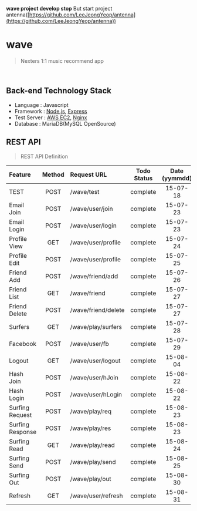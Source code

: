 **wave project develop stop** But start project antenna([https://github.com/LeeJeongYeop/antenna](https://github.com/LeeJeongYeop/antenna))
# wave
> Nexters 1:1 music recommend app

&nbsp;

## Back-end Technology Stack
  
- Language : Javascript
- Framework : [Node.js](https://nodejs.org/), [Express](http://expressjs.com/)
- Test Server : [AWS EC2](http://aws.amazon.com/ko/ec2/), [Nginx](http://nginx.org/) 
- Database : MariaDB(MySQL OpenSource)

## REST API 
> REST API Definition

| Feature |	Method	| Request URL | Todo Status | Date (yymmdd) |
| :------------ |	:-------:	| :-----------------| :--------: | :----: |
| TEST |	POST	| /wave/test | complete | 15-07-18  |
| Email Join |	POST	| /wave/user/join | complete | 15-07-23  |
| Email Login |	POST	| /wave/user/login | complete | 15-07-23  |
| Profile View |	GET	| /wave/user/profile | complete | 15-07-24  |
| Profile Edit |	POST	| /wave/user/profile | complete | 15-07-25  |
| Friend Add |	POST	| /wave/friend/add | complete | 15-07-26  |
| Friend List |	GET	| /wave/friend | complete | 15-07-27  |
| Friend Delete |	POST	| /wave/friend/delete | complete | 15-07-27  |
| Surfers |	GET	| /wave/play/surfers | complete | 15-07-28  |
| Facebook |	POST	| /wave/user/fb | complete | 15-07-29  |
| Logout |	GET	| /wave/user/logout | complete | 15-08-04  |
| Hash Join |	POST	| /wave/user/hJoin | complete | 15-08-22  |
| Hash Login |	POST	| /wave/user/hLogin | complete | 15-08-22  |
| Surfing Request |	POST	| /wave/play/req | complete | 15-08-23  |
| Surfing Response |	POST	| /wave/play/res | complete | 15-08-23  |
| Surfing Read |	GET	| /wave/play/read | complete | 15-08-24  |
| Surfing Send |	POST	| /wave/play/send | complete | 15-08-25  |
| Surfing Out |	POST	| /wave/play/out | complete | 15-08-30  |
| Refresh |	GET	| /wave/user/refresh | complete | 15-08-31  |